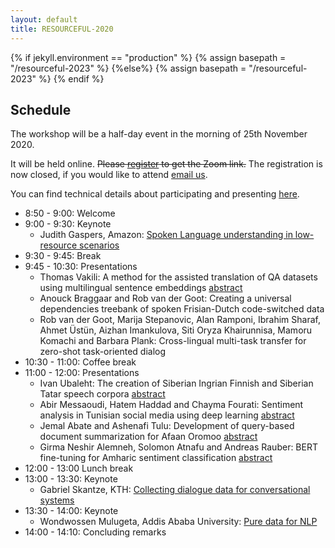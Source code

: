 ```yaml
---
layout: default
title: RESOURCEFUL-2020
---
```

{% if jekyll.environment  == "production" %}
        {% assign basepath = "/resourceful-2023" %}
        {%else%}
        {% assign basepath = "/resourceful-2023" %}
        {% endif %}

## Schedule

The workshop will be a half-day event in the morning of 25th November 2020.

It will be held online. ~~Please [register](https://sunet.artologik.net/gu/SLTC2020-registration) to get the Zoom link.~~ The registration is now closed, if you would like to attend [email us](mailto:resourceful2020@easychair.org).

You can find technical details about participating and presenting [here](https://spraakbanken.gu.se/en/sltc2020/instructions).

  - 8:50 - 9:00: Welcome
  - 9:00 - 9:30: Keynote
  	* Judith Gaspers, Amazon: [Spoken Language understanding in low-resource scenarios]({{basepath}}/invited_speakers.html)
  - 9:30 - 9:45: Break
  - 9:45 - 10:30: Presentations
	* Thomas Vakili: A method for the assisted translation of QA datasets using multilingual sentence embeddings [abstract]({{basepath}}/papers/RESOURCEFUL-2020_paper_4.pdf)
	* Anouck Braggaar and Rob van der Goot: Creating a universal dependencies treebank of spoken Frisian-Dutch code-switched data
	* Rob van der Goot, Marija Stepanovic, Alan Ramponi, Ibrahim Sharaf, Ahmet Üstün, Aizhan Imankulova, Siti Oryza Khairunnisa, Mamoru Komachi and Barbara Plank: Cross-lingual multi-task transfer for zero-shot task-oriented dialog
  - 10:30 - 11:00: Coffee break
  - 11:00 - 12:00: Presentations
	* Ivan Ubaleht: The creation of Siberian Ingrian Finnish and Siberian Tatar speech corpora [abstract]({{basepath}}/papers/RESOURCEFUL-2020_paper_5.pdf)
	* Abir Messaoudi, Hatem Haddad and Chayma Fourati: Sentiment analysis in Tunisian social media using deep learning [abstract]({{basepath}}/papers/RESOURCEFUL-2020_paper_6.pdf)
	* Jemal Abate and Ashenafi Tulu: Development of query-based document summarization for Afaan Oromoo [abstract]({{basepath}}/papers/RESOURCEFUL-2020_paper_1.pdf)
	* Girma Neshir Alemneh, Solomon Atnafu and Andreas Rauber: BERT fine-tuning for Amharic sentiment classification [abstract]({{basepath}}/papers/RESOURCEFUL-2020_paper_3.pdf)
  - 12:00 - 13:00 Lunch break
  - 13:00 - 13:30: Keynote
  	* Gabriel Skantze, KTH: [Collecting dialogue data for conversational systems]({{basepath}}/invited_speakers.html)
  - 13:30 - 14:00: Keynote
  	* Wondwossen Mulugeta, Addis Ababa University: [Pure data for NLP]({{basepath}}/invited_speakers.html)
  - 14:00 - 14:10: Concluding remarks
